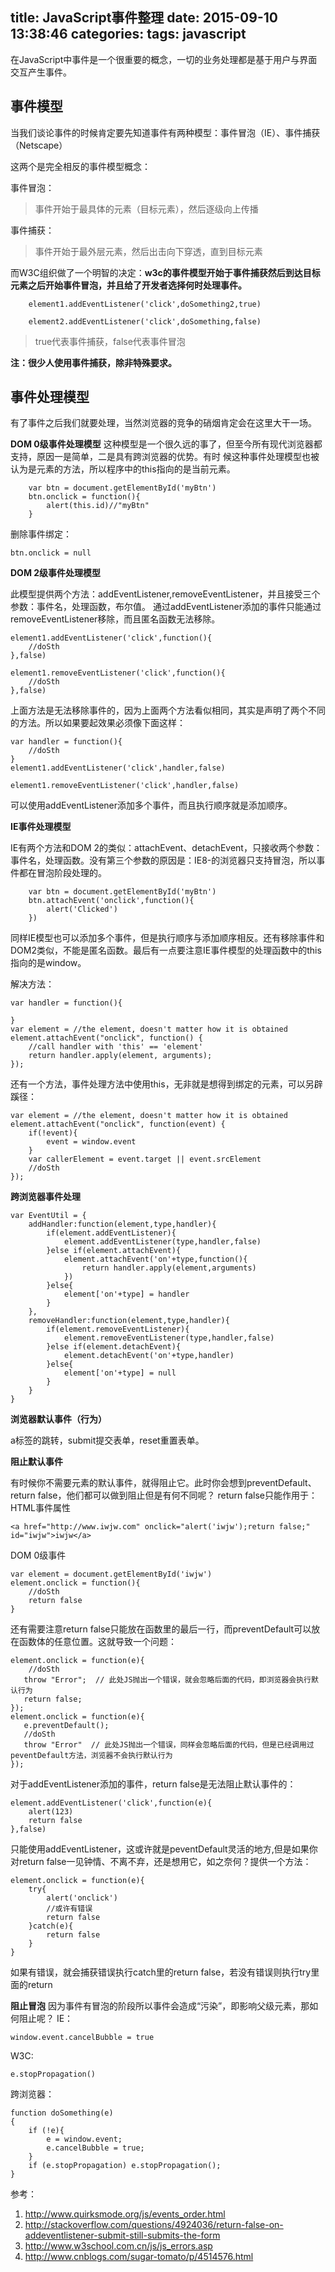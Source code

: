 title: JavaScript事件整理
date: 2015-09-10 13:38:46
categories:
tags: javascript
---
在JavaScript中事件是一个很重要的概念，一切的业务处理都是基于用户与界面交互产生事件。

事件模型
---

当我们谈论事件的时候肯定要先知道事件有两种模型：事件冒泡（IE）、事件捕获（Netscape）

这两个是完全相反的事件模型概念：

事件冒泡：

>事件开始于最具体的元素（目标元素），然后逐级向上传播

事件捕获：

>事件开始于最外层元素，然后出击向下穿透，直到目标元素

而W3C组织做了一个明智的决定：__w3c的事件模型开始于事件捕获然后到达目标元素之后开始事件冒泡，并且给了开发者选择何时处理事件。__
<!-- more -->
```
    element1.addEventListener('click',doSomething2,true)

    element2.addEventListener('click',doSomething,false)
```

>true代表事件捕获，false代表事件冒泡

__注：很少人使用事件捕获，除非特殊要求。__

事件处理模型
---

有了事件之后我们就要处理，当然浏览器的竞争的硝烟肯定会在这里大干一场。

__DOM 0级事件处理模型__
这种模型是一个很久远的事了，但至今所有现代浏览器都支持，原因一是简单，二是具有跨浏览器的优势。有时
候这种事件处理模型也被认为是元素的方法，所以程序中的this指向的是当前元素。

```
    var btn = document.getElementById('myBtn')
    btn.onclick = function(){
        alert(this.id)//"myBtn"
    }
```
删除事件绑定：
```
btn.onclick = null
```

__DOM 2级事件处理模型__

此模型提供两个方法：addEventListener,removeEventListener，并且接受三个参数：事件名，处理函数，布尔值。
通过addEventListener添加的事件只能通过removeEventListener移除，而且匿名函数无法移除。

```
element1.addEventListener('click',function(){
    //doSth
},false)

element1.removeEventListener('click',function(){
    //doSth
},false)

```
上面方法是无法移除事件的，因为上面两个方法看似相同，其实是声明了两个不同的方法。所以如果要起效果必须像下面这样：

```
var handler = function(){
    //doSth
}
element1.addEventListener('click',handler,false)

element1.removeEventListener('click',handler,false)

```
可以使用addEventListener添加多个事件，而且执行顺序就是添加顺序。

__IE事件处理模型__

IE有两个方法和DOM 2的类似：attachEvent、detachEvent，只接收两个参数：事件名，处理函数。没有第三个参数的原因是：IE8-的浏览器只支持冒泡，所以事件都在冒泡阶段处理的。

```
    var btn = document.getElementById('myBtn')
    btn.attachEvent('onclick',function(){
        alert('Clicked')
    })
```
同样IE模型也可以添加多个事件，但是执行顺序与添加顺序相反。还有移除事件和DOM2类似，不能是匿名函数。最后有一点要注意IE事件模型的处理函数中的this指向的是window。

解决方法：

```
var handler = function(){
    
}
var element = //the element, doesn't matter how it is obtained
element.attachEvent("onclick", function() {
    //call handler with 'this' == 'element'
    return handler.apply(element, arguments);
});
```
还有一个方法，事件处理方法中使用this，无非就是想得到绑定的元素，可以另辟蹊径：
```
var element = //the element, doesn't matter how it is obtained
element.attachEvent("onclick", function(event) {
    if(!event){
        event = window.event
    }
    var callerElement = event.target || event.srcElement
    //doSth
});
```

__跨浏览器事件处理__
```
var EventUtil = {
    addHandler:function(element,type,handler){
        if(element.addEventListener){
            element.addEventListener(type,handler,false)
        }else if(element.attachEvent){
            element.attachEvent('on'+type,function(){
                return handler.apply(element,arguments)
            })
        }else{
            element['on'+type] = handler
        }
    },
    removeHandler:function(element,type,handler){
        if(element.removeEventListener){
            element.removeEventListener(type,handler,false)
        }else if(element.detachEvent){
            element.detachEvent('on'+type,handler)
        }else{
            element['on'+type] = null
        }
    }
}
```
__浏览器默认事件（行为）__

a标签的跳转，submit提交表单，reset重置表单。

__阻止默认事件__

有时候你不需要元素的默认事件，就得阻止它。此时你会想到preventDefault、return false，他们都可以做到阻止但是有何不同呢？
return false只能作用于：
HTML事件属性

```
<a href="http://www.iwjw.com" onclick="alert('iwjw');return false;" id="iwjw">iwjw</a>
```
DOM 0级事件
```
var element = document.getElementById('iwjw')
element.onclick = function(){
    //doSth
    return false
}
```
还有需要注意return false只能放在函数里的最后一行，而preventDefault可以放在函数体的任意位置。这就导致一个问题：
```
element.onclick = function(e){
    //doSth
   throw "Error";  // 此处JS抛出一个错误，就会忽略后面的代码，即浏览器会执行默认行为
   return false;
});
element.onclick = function(e){
   e.preventDefault();
   //doSth
   throw "Error"  // 此处JS抛出一个错误，同样会忽略后面的代码，但是已经调用过peventDefault方法，浏览器不会执行默认行为
});
```
对于addEventListener添加的事件，return false是无法阻止默认事件的：
```
element.addEventListener('click',function(e){
    alert(123)
    return false
},false)
```
只能使用addEventListener，这或许就是peventDefault灵活的地方,但是如果你对return false一见钟情、不离不弃，还是想用它，如之奈何？提供一个方法：
```
element.onclick = function(e){
    try{
        alert('onclick')
        //或许有错误
        return false
    }catch(e){
        return false
    }
}
```
如果有错误，就会捕获错误执行catch里的return false，若没有错误则执行try里面的return 

__阻止冒泡__
因为事件有冒泡的阶段所以事件会造成“污染”，即影响父级元素，那如何阻止呢？
IE：
```
window.event.cancelBubble = true
```
W3C:
```
e.stopPropagation()
```
跨浏览器：
```
function doSomething(e)
{
    if (!e){
        e = window.event;
        e.cancelBubble = true;
    } 
    if (e.stopPropagation) e.stopPropagation();
}
```
参考：

1. http://www.quirksmode.org/js/events_order.html
2. http://stackoverflow.com/questions/4924036/return-false-on-addeventlistener-submit-still-submits-the-form
3. http://www.w3school.com.cn/js/js_errors.asp
4. http://www.cnblogs.com/sugar-tomato/p/4514576.html